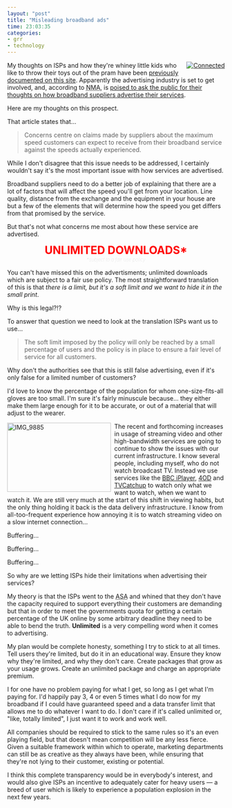 ```yaml
---
layout: "post"
title: "Misleading broadband ads"
time: 23:03:35
categories:
- grr
- technology
---
```

<div style="float: right; margin-left: 8px; margin-bottom: 4px;"><a href="http://www.flickr.com/photos/7913872@N03/481934798" title="View 'Connected' on Flickr.com"><img border="0" alt="Connected" width="" src="http://farm1.static.flickr.com/197/481934798_82e19d7e7f_m.jpg" height="" /></a></div>My thoughts on ISPs and how they're whiney little kids who like to throw their toys out of the pram have been <a href="http://stut.net/2008/04/09/when-will-isps-realise-theyre-supposed-to-be-service-providers/">previously documented on this site</a>. Apparently the advertising industry is set to get involved, and, according to <acronym title="New Media Age">NMA</acronym>, is <a href="http://www.nma.co.uk/3022636.article">poised to ask the public for their thoughts on how broadband suppliers advertise their services</a>.

Here are my thoughts on this prospect.

That article states that...

<blockquote>
Concerns centre on claims made by suppliers about the maximum speed customers can expect to receive from their broadband service against the speeds actually experienced.
</blockquote>

While I don't disagree that this issue needs to be addressed, I certainly wouldn't say it's the most important issue with how services are advertised.

Broadband suppliers need to do a better job of explaining that there are a lot of factors that will affect the speed you'll get from your location. Line quality, distance from the exchange and the equipment in your house are but a few of the elements that will determine how the speed you get differs from that promised by the service.

But that's not what concerns me most about how these service are advertised.

<div style="margin: 1em 0;">
<div style="color:red;font-weight:bold;font-size:1.8em;text-align:center;">UNLIMITED DOWNLOADS*</div>
<div style="color:#ccc;font-weight:lighter;font-size:0.8em;font-style:italic;text-align:center;">*subject to a fair use policy</div>
</div>

You can't have missed this on the advertisments; unlimited downloads which are subject to a fair use policy. The most straightforward translation of this is that <em>there is a limit, but it's a soft limit and we want to hide it in the small print</em>.

Why is this legal?!?

To answer that question we need to look at the translation ISPs want us to use...

<blockquote>
The soft limit imposed by the policy will only be reached by a small percentage of users and the policy is in place to ensure a fair level of service for all customers.
</blockquote>

Why don't the authorities see that this is still false advertising, even if it's only false for a limited number of customers?

I'd love to know the percentage of the population for whom one-size-fits-all gloves are too small. I'm sure it's fairly minuscule because... they either make them large enough for it to be accurate, or out of a material that will adjust to the wearer.

<div style="float:left; margin-right: 8px; margin-bottom: 4px;"><a href="http://www.flickr.com/photos/7913872@N03/5083719292" title="View 'IMG_9885' on Flickr.com"><img border="0" alt="IMG_9885" width="240" src="http://farm5.static.flickr.com/4147/5083719292_5f3f715f45_m.jpg" height="160"/></a></div>The recent and forthcoming increases in usage of streaming video and other high-bandwidth services are going to continue to show the issues with our current infrastructure. I know several people, including myself, who do not watch broadcast TV. Instead we use services like the <a href="http://www.bbc.co.uk/iplayer">BBC iPlayer</a>, <a href="http://www.channel4.com/programmes/4od">4OD</a> and <a href="http://tvcatchup.com/">TVCatchup</a> to watch only what we want to watch, when we want to watch it. We are still very much at the start of this shift in viewing habits, but the only thing holding it back is the data delivery infrastructure. I know from all-too-frequent experience how annoying it is to watch streaming video on a slow internet connection...

Buffering...

Buffering...

Buffering...

So why are we letting ISPs hide their limitations when advertising their services?

My theory is that the ISPs went to the <acronym title="Advertising Standards Authority">ASA</acronym> and whined that they don't have the capacity required to support everything their customers are demanding but that in order to meet the governments quota for getting a certain percentage of the UK online by some arbitrary deadline they need to be able to bend the truth. <strong>Unlimited</strong> is a very compelling word when it comes to advertising.

My plan would be complete honesty, something I try to stick to at all times. Tell users they're limited, but do it in an educational way. Ensure they know why they're limited, and why they don't care. Create packages that grow as your usage grows. Create an unlimited package and charge an appropriate premium.

I for one have no problem paying for what I get, so long as I get what I'm paying for. I'd happily pay 3, 4 or even 5 times what I do now for my broadband if I could have guaranteed speed and a data transfer limit that allows me to do whatever I want to do. I don't care if it's called unlimited or, "like, totally limited", I just want it to work and work well.

All companies should be required to stick to the same rules so it's an even playing field, but that doesn't mean competition will be any less fierce. Given a suitable framework within which to operate, marketing departments can still be as creative as they always have been, while ensuring that they're not lying to their customer, existing or potential.

I think this complete transparency would be in everybody's interest, and would also give ISPs an incentive to adequately cater for heavy users &mdash; a breed of user which is likely to experience a population explosion in the next few years.